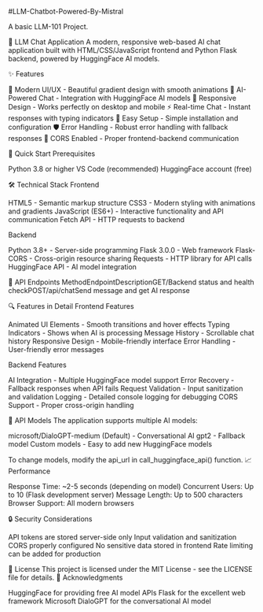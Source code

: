 #LLM-Chatbot-Powered-By-Mistral

A basic LLM-101 Project.

🤖 LLM Chat Application
A modern, responsive web-based AI chat application built with HTML/CSS/JavaScript frontend and Python Flask backend, powered by HuggingFace AI models.


✨ Features

🎨 Modern UI/UX - Beautiful gradient design with smooth animations
🤖 AI-Powered Chat - Integration with HuggingFace AI models
📱 Responsive Design - Works perfectly on desktop and mobile
⚡ Real-time Chat - Instant responses with typing indicators
🔧 Easy Setup - Simple installation and configuration
🛡️ Error Handling - Robust error handling with fallback responses
🎯 CORS Enabled - Proper frontend-backend communication

🚀 Quick Start
Prerequisites

Python 3.8 or higher
VS Code (recommended)
HuggingFace account (free)

🛠️ Technical Stack
Frontend

HTML5 - Semantic markup structure
CSS3 - Modern styling with animations and gradients
JavaScript (ES6+) - Interactive functionality and API communication
Fetch API - HTTP requests to backend

Backend

Python 3.8+ - Server-side programming
Flask 3.0.0 - Web framework
Flask-CORS - Cross-origin resource sharing
Requests - HTTP library for API calls
HuggingFace API - AI model integration

🔧 API Endpoints
MethodEndpointDescriptionGET/Backend status and health checkPOST/api/chatSend message and get AI response

🔍 Features in Detail
Frontend Features

Animated UI Elements - Smooth transitions and hover effects
Typing Indicators - Shows when AI is processing
Message History - Scrollable chat history
Responsive Design - Mobile-friendly interface
Error Handling - User-friendly error messages

Backend Features

AI Integration - Multiple HuggingFace model support
Error Recovery - Fallback responses when API fails
Request Validation - Input sanitization and validation
Logging - Detailed console logging for debugging
CORS Support - Proper cross-origin handling

🔄 API Models
The application supports multiple AI models:

microsoft/DialoGPT-medium (Default) - Conversational AI
gpt2 - Fallback model
Custom models - Easy to add new HuggingFace models

To change models, modify the api_url in call_huggingface_api() function.
📈 Performance

Response Time: ~2-5 seconds (depending on model)
Concurrent Users: Up to 10 (Flask development server)
Message Length: Up to 500 characters
Browser Support: All modern browsers

🔒 Security Considerations

API tokens are stored server-side only
Input validation and sanitization
CORS properly configured
No sensitive data stored in frontend
Rate limiting can be added for production

📄 License
This project is licensed under the MIT License - see the LICENSE file for details.
🙏 Acknowledgments

HuggingFace for providing free AI model APIs
Flask for the excellent web framework
Microsoft DialoGPT for the conversational AI model
